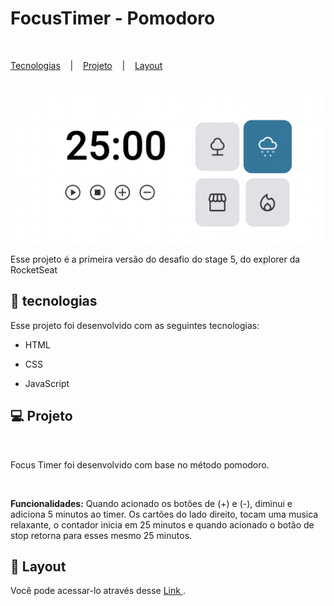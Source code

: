 <h1 aling="center"> FocusTimer - Pomodoro </h1><br>

<p aling="center"> 
    <a href="#-tecnologias">Tecnologias</a> &nbsp;&nbsp;&nbsp;|&nbsp;&nbsp;&nbsp;
    <a href="#-projeto">Projeto</a> &nbsp;&nbsp;&nbsp;|&nbsp;&nbsp;&nbsp;
    <a href="#-layout">Layout</a>
</p><br>


<img src="./assets/projeto.png">

<p aling="center"> Esse projeto é a primeira versão do desafio do stage 5, do explorer da RocketSeat</p>

## 🚀 tecnologias

Esse projeto foi desenvolvido com as seguintes tecnologias:

- HTML

- CSS
 
- JavaScript 

## 💻 Projeto
<br>
<p>Focus Timer foi desenvolvido com base no método pomodoro.</p><br>

<p><strong>Funcionalidades:</strong> Quando acionado os botões de (+) e (-), diminui e adiciona 5 minutos ao timer. Os cartões do lado direito, tocam uma musica relaxante, o contador inicia em 25 minutos e quando acionado o botão de stop retorna para esses mesmo 25 minutos.</p>

## 📱 Layout 

Você pode acessar-lo através desse <a href="https://focus-timer-v1.vercel.app/" target="_blank">Link </a>.
